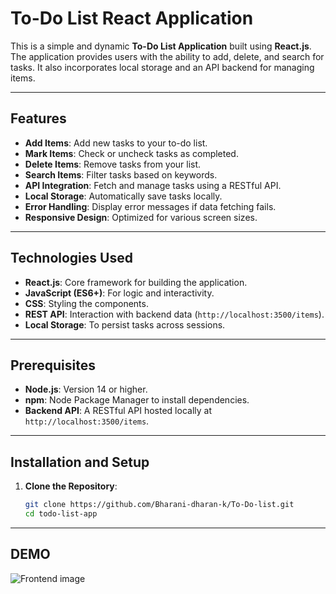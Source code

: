 # To-Do List React Application

This is a simple and dynamic **To-Do List Application** built using **React.js**. The application provides users with the ability to add, delete, and search for tasks. It also incorporates local storage and an API backend for managing items.

---

## Features

- **Add Items**: Add new tasks to your to-do list.
- **Mark Items**: Check or uncheck tasks as completed.
- **Delete Items**: Remove tasks from your list.
- **Search Items**: Filter tasks based on keywords.
- **API Integration**: Fetch and manage tasks using a RESTful API.
- **Local Storage**: Automatically save tasks locally.
- **Error Handling**: Display error messages if data fetching fails.
- **Responsive Design**: Optimized for various screen sizes.

---

## Technologies Used

- **React.js**: Core framework for building the application.
- **JavaScript (ES6+)**: For logic and interactivity.
- **CSS**: Styling the components.
- **REST API**: Interaction with backend data (`http://localhost:3500/items`).
- **Local Storage**: To persist tasks across sessions.

---

## Prerequisites

- **Node.js**: Version 14 or higher.
- **npm**: Node Package Manager to install dependencies.
- **Backend API**: A RESTful API hosted locally at `http://localhost:3500/items`.

---

## Installation and Setup

1. **Clone the Repository**:
   ```bash
   git clone https://github.com/Bharani-dharan-k/To-Do-list.git
   cd todo-list-app
---

## DEMO
![Frontend image](public/image.png)




